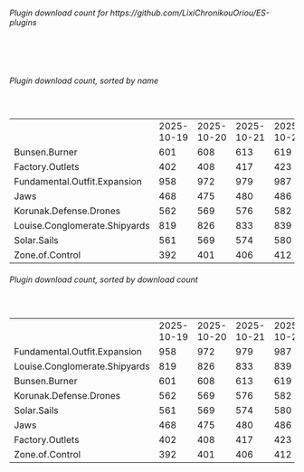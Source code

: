 <h6>Plugin download count for https://github.com/LixiChronikouOriou/ES-plugins</h6><br>
<br>
<h6>Plugin download count, sorted by name</h6><sub><sup><br>
<table>
	<tr>
		<td></td>
		<td>2025-10-19</td>
		<td>2025-10-20</td>
		<td>2025-10-21</td>
		<td>2025-10-22</td>
		<td>2025-10-23</td>
		<td>2025-10-24</td>
		<td>2025-10-25</td>
		<td>today +</td>
	</tr>
	<tr>
		<td>Bunsen.Burner</td>
		<td>601</td>
		<td>608</td>
		<td>613</td>
		<td>619</td>
		<td>629</td>
		<td>659</td>
		<td>669</td>
		<td>+ 10</td>
	</tr>
	<tr>
		<td>Factory.Outlets</td>
		<td>402</td>
		<td>408</td>
		<td>417</td>
		<td>423</td>
		<td>435</td>
		<td>465</td>
		<td>475</td>
		<td>+ 10</td>
	</tr>
	<tr>
		<td>Fundamental.Outfit.Expansion</td>
		<td>958</td>
		<td>972</td>
		<td>979</td>
		<td>987</td>
		<td>1002</td>
		<td>1035</td>
		<td>1047</td>
		<td>+ 12</td>
	</tr>
	<tr>
		<td>Jaws</td>
		<td>468</td>
		<td>475</td>
		<td>480</td>
		<td>486</td>
		<td>498</td>
		<td>528</td>
		<td>536</td>
		<td>+ 8</td>
	</tr>
	<tr>
		<td>Korunak.Defense.Drones</td>
		<td>562</td>
		<td>569</td>
		<td>576</td>
		<td>582</td>
		<td>594</td>
		<td>624</td>
		<td>634</td>
		<td>+ 10</td>
	</tr>
	<tr>
		<td>Louise.Conglomerate.Shipyards</td>
		<td>819</td>
		<td>826</td>
		<td>833</td>
		<td>839</td>
		<td>855</td>
		<td>879</td>
		<td>889</td>
		<td>+ 10</td>
	</tr>
	<tr>
		<td>Solar.Sails</td>
		<td>561</td>
		<td>569</td>
		<td>574</td>
		<td>580</td>
		<td>592</td>
		<td>615</td>
		<td>627</td>
		<td>+ 12</td>
	</tr>
	<tr>
		<td>Zone.of.Control</td>
		<td>392</td>
		<td>401</td>
		<td>406</td>
		<td>412</td>
		<td>424</td>
		<td>447</td>
		<td>459</td>
		<td>+ 12</td>
	</tr>
</table>
</sub></sup>
<h6>Plugin download count, sorted by download count</h6><sub><sup><br>
<table>
	<tr>
		<td></td>
		<td>2025-10-19</td>
		<td>2025-10-20</td>
		<td>2025-10-21</td>
		<td>2025-10-22</td>
		<td>2025-10-23</td>
		<td>2025-10-24</td>
		<td>2025-10-25</td>
		<td>today +</td>
	</tr>
	<tr>
		<td>Fundamental.Outfit.Expansion</td>
		<td>958</td>
		<td>972</td>
		<td>979</td>
		<td>987</td>
		<td>1002</td>
		<td>1035</td>
		<td>1047</td>
		<td>+ 12</td>
	</tr>
	<tr>
		<td>Louise.Conglomerate.Shipyards</td>
		<td>819</td>
		<td>826</td>
		<td>833</td>
		<td>839</td>
		<td>855</td>
		<td>879</td>
		<td>889</td>
		<td>+ 10</td>
	</tr>
	<tr>
		<td>Bunsen.Burner</td>
		<td>601</td>
		<td>608</td>
		<td>613</td>
		<td>619</td>
		<td>629</td>
		<td>659</td>
		<td>669</td>
		<td>+ 10</td>
	</tr>
	<tr>
		<td>Korunak.Defense.Drones</td>
		<td>562</td>
		<td>569</td>
		<td>576</td>
		<td>582</td>
		<td>594</td>
		<td>624</td>
		<td>634</td>
		<td>+ 10</td>
	</tr>
	<tr>
		<td>Solar.Sails</td>
		<td>561</td>
		<td>569</td>
		<td>574</td>
		<td>580</td>
		<td>592</td>
		<td>615</td>
		<td>627</td>
		<td>+ 12</td>
	</tr>
	<tr>
		<td>Jaws</td>
		<td>468</td>
		<td>475</td>
		<td>480</td>
		<td>486</td>
		<td>498</td>
		<td>528</td>
		<td>536</td>
		<td>+ 8</td>
	</tr>
	<tr>
		<td>Factory.Outlets</td>
		<td>402</td>
		<td>408</td>
		<td>417</td>
		<td>423</td>
		<td>435</td>
		<td>465</td>
		<td>475</td>
		<td>+ 10</td>
	</tr>
	<tr>
		<td>Zone.of.Control</td>
		<td>392</td>
		<td>401</td>
		<td>406</td>
		<td>412</td>
		<td>424</td>
		<td>447</td>
		<td>459</td>
		<td>+ 12</td>
	</tr>
</table>
</sub></sup>
